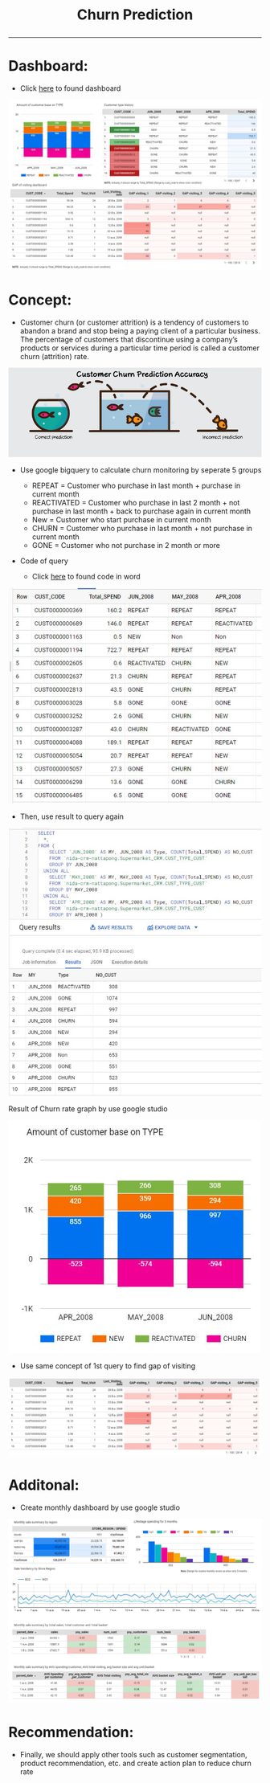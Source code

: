 # <p align="center"> Churn Prediction  </p>
***
# Dashboard:
- Click [here](https://datastudio.google.com/s/nTkFiWUHqu4) to found dashboard

![alt](https://github.com/NattapongTH/NattapongTH-6310422089_BADS7105/blob/main/Homework%2010_Churn%20Prediction%20(Supermarket%20Data)/Photo/0.%20Dashboard.JPG)

# Concept:
- Customer churn (or customer attrition) is a tendency of customers to abandon a brand and stop being a paying client of a particular business. The percentage of customers that discontinue using a company’s products or services during a particular time period is called a customer churn (attrition) rate.

![alt](https://github.com/NattapongTH/NattapongTH-6310422089_BADS7105/blob/main/Homework%2010_Churn%20Prediction%20(Supermarket%20Data)/Photo/1%20Churn%20concept.png)

 
- Use google bigquery to calculate churn monitoring by seperate 5 groups
	- REPEAT = Customer who purchase in last month + purchase in current month
	- REACTIVATED = Customer who purchase in last 2 month + not purchase in last month + back to purchase again in current month  
	- New = Customer who start purchase in current month
	- CHURN = Customer who purchase in last month + not purchase in current month
	- GONE = Customer who not purchase in 2 month or more

- Code of query
	- Click [here](https://github.com/NattapongTH/NattapongTH-6310422089_BADS7105/blob/main/Homework%2010_Churn%20Prediction%20(Supermarket%20Data)/Query%20code.docx) to found code in word

![alt](https://github.com/NattapongTH/NattapongTH-6310422089_BADS7105/blob/main/Homework%2010_Churn%20Prediction%20(Supermarket%20Data)/Photo/2.%20Query%20result.JPG)

- Then, use result to query again

![alt](https://github.com/NattapongTH/NattapongTH-6310422089_BADS7105/blob/main/Homework%2010_Churn%20Prediction%20(Supermarket%20Data)/Photo/3.%202nd%20query.JPG)

Result of Churn rate graph by use google studio

![alt](https://github.com/NattapongTH/NattapongTH-6310422089_BADS7105/blob/main/Homework%2010_Churn%20Prediction%20(Supermarket%20Data)/Photo/6.%20Churn%20rate%20graph.JPG)

- Use same concept of 1st query to find gap of visiting

![alt](https://github.com/NattapongTH/NattapongTH-6310422089_BADS7105/blob/main/Homework%2010_Churn%20Prediction%20(Supermarket%20Data)/Photo/4.%203rd%20query.JPG)

# Additonal:
- Create monthly dashboard by use google studio

![alt](https://github.com/NattapongTH/NattapongTH-6310422089_BADS7105/blob/main/Homework%2010_Churn%20Prediction%20(Supermarket%20Data)/Photo/5.%20monthly%20dashboard.JPG)

# Recommendation:
- Finally, we should apply other tools such as customer segmentation, product recommendation, etc. and create action plan to reduce churn rate


